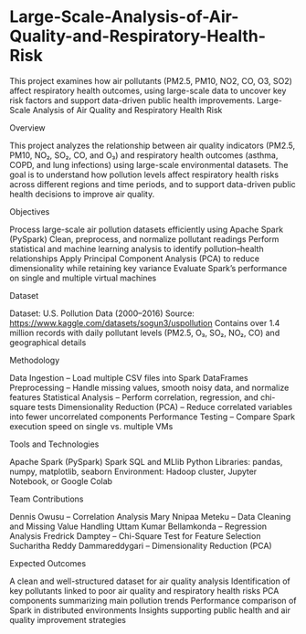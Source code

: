 # Large-Scale-Analysis-of-Air-Quality-and-Respiratory-Health-Risk
This project examines how air pollutants (PM2.5, PM10, NO2, CO, O3, SO2) affect respiratory health outcomes, using large-scale data to uncover key risk factors and support data-driven public health improvements.
Large-Scale Analysis of Air Quality and Respiratory Health Risk

Overview

This project analyzes the relationship between air quality indicators (PM2.5, PM10, NO₂, SO₂, CO, and O₃) and respiratory health outcomes (asthma, COPD, and lung infections) using large-scale environmental datasets. The goal is to understand how pollution levels affect respiratory health risks across different regions and time periods, and to support data-driven public health decisions to improve air quality.

Objectives

Process large-scale air pollution datasets efficiently using Apache Spark (PySpark)
Clean, preprocess, and normalize pollutant readings
Perform statistical and machine learning analysis to identify pollution–health relationships
Apply Principal Component Analysis (PCA) to reduce dimensionality while retaining key variance
Evaluate Spark’s performance on single and multiple virtual machines

Dataset

Dataset: U.S. Pollution Data (2000–2016)
Source: https://www.kaggle.com/datasets/sogun3/uspollution
Contains over 1.4 million records with daily pollutant levels (PM2.5, O₃, SO₂, NO₂, CO) and geographical details

Methodology

Data Ingestion – Load multiple CSV files into Spark DataFrames
Preprocessing – Handle missing values, smooth noisy data, and normalize features
Statistical Analysis – Perform correlation, regression, and chi-square tests
Dimensionality Reduction (PCA) – Reduce correlated variables into fewer uncorrelated components
Performance Testing – Compare Spark execution speed on single vs. multiple VMs

Tools and Technologies

Apache Spark (PySpark)
Spark SQL and MLlib
Python Libraries: pandas, numpy, matplotlib, seaborn
Environment: Hadoop cluster, Jupyter Notebook, or Google Colab

Team Contributions

Dennis Owusu – Correlation Analysis
Mary Nnipaa Meteku – Data Cleaning and Missing Value Handling
Uttam Kumar Bellamkonda – Regression Analysis
Fredrick Damptey – Chi-Square Test for Feature Selection
Sucharitha Reddy Dammareddygari – Dimensionality Reduction (PCA)

Expected Outcomes

A clean and well-structured dataset for air quality analysis
Identification of key pollutants linked to poor air quality and respiratory health risks
PCA components summarizing main pollution trends
Performance comparison of Spark in distributed environments
Insights supporting public health and air quality improvement strategies
